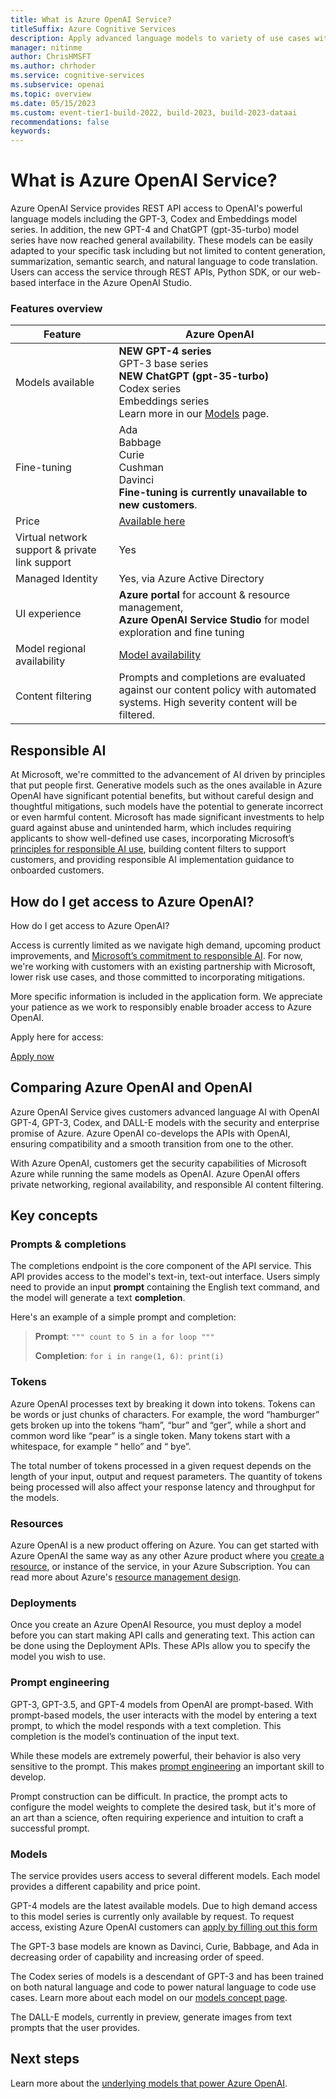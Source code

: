 ```yaml
---
title: What is Azure OpenAI Service?
titleSuffix: Azure Cognitive Services
description: Apply advanced language models to variety of use cases with Azure OpenAI
manager: nitinme
author: ChrisHMSFT
ms.author: chrhoder
ms.service: cognitive-services
ms.subservice: openai
ms.topic: overview
ms.date: 05/15/2023
ms.custom: event-tier1-build-2022, build-2023, build-2023-dataai
recommendations: false
keywords:  
---
```


# What is Azure OpenAI Service?

Azure OpenAI Service provides REST API access to OpenAI's powerful language models including the GPT-3, Codex and Embeddings model series. In addition, the new GPT-4 and ChatGPT (gpt-35-turbo) model series have now reached general availability. These models can be easily adapted to your specific task including but not limited to content generation, summarization, semantic search, and natural language to code translation. Users can access the service through REST APIs, Python SDK, or our web-based interface in the Azure OpenAI Studio.

### Features overview

| Feature | Azure OpenAI |
| --- | --- |
| Models available | **NEW GPT-4 series** <br> GPT-3 base series <br>**NEW ChatGPT (gpt-35-turbo)**<br> Codex series <br> Embeddings series <br> Learn more in our [Models](./concepts/models.md) page.|
| Fine-tuning | Ada <br> Babbage <br> Curie <br> Cushman <br> Davinci <br>**Fine-tuning is currently unavailable to new customers**.|
| Price | [Available here](https://azure.microsoft.com/pricing/details/cognitive-services/openai-service/) |
| Virtual network support & private link support | Yes | 
| Managed Identity| Yes, via Azure Active Directory | 
| UI experience | **Azure portal** for account & resource management, <br> **Azure OpenAI Service Studio** for model exploration and fine tuning |
| Model regional availability | [Model availability](./concepts/models.md) |
| Content filtering | Prompts and completions are evaluated against our content policy with automated systems. High severity content will be filtered. |

## Responsible AI

At Microsoft, we're committed to the advancement of AI driven by principles that put people first. Generative models such as the ones available in Azure OpenAI have significant potential benefits, but without careful design and thoughtful mitigations, such models have the potential to generate incorrect or even harmful content. Microsoft has made significant investments to help guard against abuse and unintended harm, which includes requiring applicants to show well-defined use cases, incorporating Microsoft’s <a href="https://www.microsoft.com/ai/responsible-ai?activetab=pivot1:primaryr6" target="_blank">principles for responsible AI use</a>, building content filters to support customers, and providing responsible AI implementation guidance to onboarded customers.

## How do I get access to Azure OpenAI?

How do I get access to Azure OpenAI?

Access is currently limited as we navigate high demand, upcoming product improvements, and <a href="https://www.microsoft.com/ai/responsible-ai?activetab=pivot1:primaryr6" target="_blank">Microsoft’s commitment to responsible AI</a>. For now, we're working with customers with an existing partnership with Microsoft, lower risk use cases, and those committed to incorporating mitigations. 

More specific information is included in the application form. We appreciate your patience as we work to responsibly enable broader access to Azure OpenAI.

Apply here for access:

<a href="https://aka.ms/oaiapply" target="_blank">Apply now</a>

## Comparing Azure OpenAI and OpenAI

Azure OpenAI Service gives customers advanced language AI with OpenAI GPT-4, GPT-3, Codex, and DALL-E models with the security and enterprise promise of Azure. Azure OpenAI co-develops the APIs with OpenAI, ensuring compatibility and a smooth transition from one to the other.

With Azure OpenAI, customers get the security capabilities of Microsoft Azure while running the same models as OpenAI. Azure OpenAI offers private networking, regional availability, and responsible AI content filtering.  

## Key concepts

### Prompts & completions

The completions endpoint is the core component of the API service. This API provides access to the model's text-in, text-out interface. Users simply need to provide an input  **prompt** containing the English text command, and the model will generate a text **completion**.

Here's an example of a simple prompt and completion:

>**Prompt**:
        ```
        """
        count to 5 in a for loop
        """
        ```
>
>**Completion**:
        ```
        for i in range(1, 6):
            print(i)
        ```

### Tokens

Azure OpenAI processes text by breaking it down into tokens. Tokens can be words or just chunks of characters. For example, the word “hamburger” gets broken up into the tokens “ham”, “bur” and “ger”, while a short and common word like “pear” is a single token. Many tokens start with a whitespace, for example “ hello” and “ bye”.

The total number of tokens processed in a given request depends on the length of your input, output and request parameters. The quantity of tokens being processed will also affect your response latency and throughput for the models.

### Resources

Azure OpenAI is a new product offering on Azure. You can get started with Azure OpenAI the same way as any other Azure product where you [create a resource](how-to/create-resource.md), or instance of the service, in your Azure Subscription. You can read more about Azure's [resource management design](../../azure-resource-manager/management/overview.md).

### Deployments

Once you create an Azure OpenAI Resource, you must deploy a model before you can start making API calls and generating text. This action can be done using the Deployment APIs. These APIs allow you to specify the model you wish to use.

### Prompt engineering

GPT-3, GPT-3.5, and GPT-4 models from OpenAI are prompt-based. With prompt-based models, the user interacts with the model by entering a text prompt, to which the model responds with a text completion. This completion is the model’s continuation of the input text.

While these models are extremely powerful, their behavior is also very sensitive to the prompt. This makes [prompt engineering](./concepts/prompt-engineering.md) an important skill to develop.

Prompt construction can be difficult. In practice, the prompt acts to configure the model weights to complete the desired task, but it's more of an art than a science, often requiring experience and intuition to craft a successful prompt.

### Models

The service provides users access to several different models. Each model provides a different capability and price point.

GPT-4 models are the latest available models. Due to high demand access to this model series is currently only available by request. To request access, existing Azure OpenAI customers can [apply by filling out this form](https://aka.ms/oai/get-gpt4)

The GPT-3 base models are known as Davinci, Curie, Babbage, and Ada in decreasing order of capability and increasing order of speed.

The Codex series of models is a descendant of GPT-3 and has been trained on both natural language and code to power natural language to code use cases. Learn more about each model on our [models concept page](./concepts/models.md).

The DALL-E models, currently in preview, generate images from text prompts that the user provides.

## Next steps

Learn more about the [underlying models that power Azure OpenAI](./concepts/models.md).
